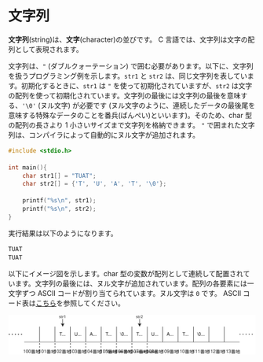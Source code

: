 # 文字列

**文字列**(string)は、**文字**(character)の並びです。 C 言語では、文字列は文字の配列として表現されます。

文字列は、`"` (ダブルクォーテーション) で囲む必要があります。以下に、文字列を扱うプログラミング例を示します。`str1` と `str2` は、同じ文字列を表しています。初期化するときに、`str1` は `"` を使って初期化されていますが、`str2` は文字の配列を使って初期化されています。文字列の最後には文字列の最後を意味する、`'\0'` (ヌル文字) が必要です (ヌル文字のように、連続したデータの最後尾を意味する特殊なデータのことを番兵(ばんぺい)といいます)。そのため、char 型の配列の長さより 1 小さいサイズまで文字列を格納できます。 `"` で囲まれた文字列は、コンパイラによって自動的にヌル文字が追加されます。

```c
#include <stdio.h>

int main(){
    char str1[] = "TUAT";
    char str2[] = {'T', 'U', 'A', 'T', '\0'};
    
    printf("%s\n", str1);
    printf("%s\n", str2);
}
```

実行結果は以下のようになります。

```txt
TUAT
TUAT
```

以下にイメージ図を示します。char 型の変数が配列として連続して配置されています。文字列の最後には、ヌル文字が追加されています。配列の各要素には一文字ずつ ASCII コードが割り当てられています。ヌル文字は `0` です。 ASCII コード表は[こちら](https://tuatmcc.com/blog/2024-01-26-ascii-table/)を参照してください。

![文字列のメモリ上の配置](./string1.svg)
